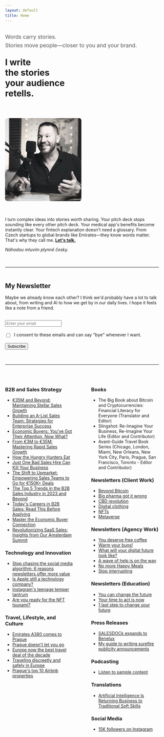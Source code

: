 ```yaml
---
layout: default
title: Home
---
```


<div style="display: flex; align-items: flex-start; gap: 40px; margin-bottom: 3rem; flex-wrap: wrap;">
  <div style="flex: 1; min-width: 300px;">
    <p style="font-size: 1.1rem; line-height: 1.6; margin-bottom: 1.5rem; color: #555;">
      Words carry stories.<br/>
      Stories move people—closer to you and your brand.
    </p>
    <h1 style="margin-top: 0; margin-bottom: 1.5rem;">I write<br/>the stories<br/>your audience<br/>retells.</h1>
  </div>
  <div style="flex: 0 0 250px;">
    <img src="/assets/css/images/Westley-Overcash.jpg" alt="Westley Overcash" style="max-width: 250px; width: 100%; border-radius: 8px;">
  </div>
</div>

I turn complex ideas into stories worth sharing. Your pitch deck stops sounding like every other pitch deck. Your medical app's benefits become instantly clear. Your fintech explanation doesn't need a glossary. From Czech startups to global brands like Emirates—they know words matter. That's why they call me. **<a href="/contact">Let's talk.</a>**

*Náhodou mluvím plynně česky.*

<hr style="border: none; border-top: 1px solid #e0e0e0; margin: 3rem 0;">

## My Newsletter

Maybe we already know each other? I think we'd probably have a lot to talk about, from writing and AI to how we get by in our daily lives. I hope it feels like a note from a friend.

<form action="https://buttondown.email/api/emails/embed-subscribe/westley" method="post" target="popupwindow" style="margin: 2rem 0;">
  <input type="email" name="email" placeholder="Enter your email" required style="display: block; margin-bottom: 1rem;">
  
  <label style="display: block; margin-bottom: 1rem; font-size: 0.9rem; line-height: 1.5;">
    <input type="checkbox" name="gdpr" required style="width: auto; margin-right: 8px; vertical-align: middle;">
    I consent to these emails and can say "bye" whenever I want.
  </label>
  
  <input type="submit" value="Subscribe">
</form>

<hr style="border: none; border-top: 1px solid #e0e0e0; margin: 3rem 0;">

<div style="display: grid; grid-template-columns: 1fr 1fr; gap: 60px; margin-top: 3rem;">

<div>

<h3>B2B and Sales Strategy</h3>
<ul>
<li><a href="https://drive.google.com/file/d/18PKTIIWaPK8QsfZXt_Gr_AQt0TJ7VPsF/view?usp=sharing" target="_blank">€35M and Beyond: Maintaining Stellar Sales Growth</a></li>
<li><a href="https://drive.google.com/file/d/14r6u8EB_2qqgD1HyT8nqIZiCVhgx6vEX/view?usp=sharing" target="_blank">Building an A-List Sales Team: Strategies for Enterprise Success</a></li>
<li><a href="https://drive.google.com/file/d/1lpJ2y_TgkNoolDvnm47qLMZA_flFx3EM/view?usp=sharing" target="_blank">Economic Buyers: You've Got Their Attention, Now What?</a></li>
<li><a href="https://drive.google.com/file/d/1DOCko4feLFB17CHDxu3IcP4E9dEdRZHE/view?usp=sharing" target="_blank">From €3M to €35M: Mastering Rapid Sales Growth</a></li>
<li><a href="https://drive.google.com/file/d/1cUZmnPtmwgphKcDACKZzqotSgC8y35D9/view?usp=sharing" target="_blank">How the Hungry Hunters Eat</a></li>
<li><a href="https://drive.google.com/file/d/1eLixvwIzUBjaYgdnU8cseGhYMzCMlUmR/view?usp=sharing" target="_blank">Just One Bad Sales Hire Can Kill Your Business</a></li>
<li><a href="https://drive.google.com/file/d/1TouePOPGIjoUEq6FsZ_WIxx6ZWgg7mln/view?usp=sharing" target="_blank">The Shift to Upmarket: Empowering Sales Teams to Go for €150K+ Deals</a></li>
<li><a href="https://drive.google.com/file/d/1-oP4FYCu-4DVW5cHC6ws-GEOIWA1OSq6/view?usp=sharing" target="_blank">The Top 5 Trends in the B2B Sales Industry in 2023 and Beyond</a></li>
<li><a href="https://drive.google.com/file/d/1zZZXW73rerKa0-Jw-cz16OCTpvJytEBr/view?usp=sharing" target="_blank">Today's Careers in B2B Sales: Read This Before Applying</a></li>
<li><a href="https://drive.google.com/file/d/1CA6V5cchKsU1e5t3Tp41_TBXV3OVhGFc/view?usp=sharing" target="_blank">Master the Economic Buyer Connection</a></li>
<li><a href="https://drive.google.com/file/d/1laQYFQDjz_pS0tAZJcPnox3fwt-MvU_Z/view?usp=sharing" target="_blank">Revolutionizing SaaS Sales: Insights from Our Amsterdam Summit</a></li>
</ul>

<h3>Technology and Innovation</h3>
<ul>
<li><a href="/blog/stop-chasing-the-social-media-algorithm-6-reasons-newsletters-offer-more-value" target="_blank">Stop chasing the social media algorithm: 6 reasons newsletters offer more value</a></li>
<li><a href="/blog/is-apple-still-a-technology-company">Is Apple still a technology company?</a></li>
<li><a href="/blog/instagrams-teenage-temper-tantrum" target="_blank">Instagram's teenage temper tantrum</a></li>
<li><a href="https://www.wessence.com/blog/are-you-ready-for-the-nft-tsunami" target="_blank">Are you ready for the NFT tsunami?</a></li>
</ul>

<h3>Travel, Lifestyle, and Culture</h3>
<ul> 
<li><a href="/blog/emirates-a380-comes-to-prague">Emirates A380 comes to Prague</a></li>
<li><a href="/blog/prague-doesnt-let-you-go">Prague doesn't let you go</a></li>
<li><a href="/blog/europe-now-the-best-travel-deal-of-the-decade">Europe now the best travel deal of the decade</a></li>
<li><a href="/blog/traveling-discreetly-and-safely-in-europe">Traveling discreetly and safely in Europe</a></li>
<li><a href="/blog/prague-top-10-airbnb-properties">Prague's top 10 Airbnb properties</a></li>
</ul>

</div>

<div>

<h3>Books</h3>
<ul>
<li>The Big Book about Bitcoin and Cryptocurrencies: Financial Literacy for Everyone (Translator and Editor)</li>
<li>Slingshot: Re-Imagine Your Business, Re-Imagine Your Life (Editor and Contributor)</li>
<li>Avant-Guide Travel Book Series (Chicago, London, Miami, New Orleans, New York City, Paris, Prague, San Francisco, Toronto - Editor and Contributor)</li>
</ul>

<h3>Newsletters (Client Work)</h3>
<ul>
<li><a href="https://drive.google.com/file/d/1Knab998R3lIDvNAc3EwjzWxJ8x1zMPfJ/view?usp=sharing" target="_blank">Beyond Bitcoin</a></li>
<li><a href="https://drive.google.com/file/d/1fMCkyMvANiQYEPY46Y4zUWrzqTY155DP/view?usp=share_link" target="_blank">Big pharma got it wrong</a></li>
<li><a href="https://drive.google.com/file/d/11dXc_P-5ZOtWM_vAHGKIHrGrzrzNWD4X/view?usp=sharing" target="_blank">CBD revolution</a></li>
<li><a href="https://drive.google.com/file/d/1Hh7sTxj0vnuEiuok0yicct7udoe7Jftd/view?usp=sharing" target="_blank">Digital clothing</a></li>
<li><a href="https://drive.google.com/file/d/1rbUdT-EQDULtcyRcFkBGLGAve2SPYVqX/view?usp=sharing" target="_blank">NFTs</a></li>
<li><a href="https://drive.google.com/file/d/1fEmhH7zb3KYRlRdOWsSjuhgEXuqLt8qD/view?usp=sharing" target="_blank">Metaverse</a></li>
</ul>

<h3>Newsletters (Agency Work)</h3>
<ul>
<li><a href="https://drive.google.com/file/d/1FL2HwegikLnZO0k_Oz54EbhvkWhPxpdu/view?usp=sharing" target="_blank">You deserve free coffee</a></li>
<li><a href="https://drive.google.com/file/d/1bYMDZ-aB5-SCzfxLxvjci2YHrsejipmY/view?usp=sharing" target="_blank">Warm your buns!</a></li>
<li><a href="https://drive.google.com/file/d/10kPrselyGvk9-4eSWx1EPk4z67gs_O40/view?usp=sharing" target="_blank">What will your digital future look like?</a></li>
<li><a href="https://drive.google.com/file/d/1IzrsfVLYjNhr3PzxOVxC2Vqp0qAOvprs/view?usp=sharing" target="_blank">A wave of help is on the way</a></li>
<li><a href="https://drive.google.com/file/d/1ALvVlaKHFnMSGHF-L7BAi654ye60iO6t/view?usp=sharing" target="_blank">No more Happy Meals</a></li>
<li><a href="https://drive.google.com/file/d/1yPQqDH-upSxqr6QobgBy4rbpHV5kG55D/view?usp=sharing" target="_blank">Stop interrupting</a></li>
</ul>

<h3>Newsletters (Education)</h3>
<ul>
<li><a href="https://drive.google.com/file/d/1eZf_gnved8CkKzwERby5Q3H5QlkhMX0y/view?usp=sharing" target="_blank">You can change the future</a></li>
<li><a href="https://drive.google.com/file/d/1BzA3QGhSyhvTFxO-wANtyjOhrgRpBup7/view?usp=sharing" target="_blank">Your time to act is now</a></li>
<li><a href="https://drive.google.com/file/d/13iG2_sGVY4LMsXpeynslS-Ko1wJ3ZyzM/view?usp=sharing" target="_blank">1 last step to change your future</a></li>
</ul>

<h3>Press Releases</h3>
<ul>
<li><a href="https://drive.google.com/file/d/1pwISRCPCL2GyfnK7VjUuL4kjfGkIpmjQ/view?usp=sharing" target="_blank">SALESDOCk expands to Benelux</a></li>
<li><a href="/s/Guide-to-writing-surefire-publicity-announcements.pdf" target="_blank">My guide to writing surefire publicity announcements</a></li>
</ul>

<h3>Podcasting</h3>
<ul>
<li><a href="https://drive.google.com/file/d/1l877T9pqRdJqUUhVgxbMXZMBkcsb10Be/view?usp=share_link" target="_blank">Listen to sample content</a></li>
</ul>

<h3>Translations</h3>
<ul>
<li><a href="https://drive.google.com/file/d/1L2Cf2OKvOyv5vbA1prcvax72u73qwSNs/view?usp=share_link" target="_blank">Artificial Intelligence Is Returning Business to Traditional Soft Skills</a></li>
</ul>

<h3>Social Media</h3>
<ul>
<li><a href="http://instagram.com/wessencecom/">15K followers on Instagram</a></li>
</ul>

</div>

</div>
